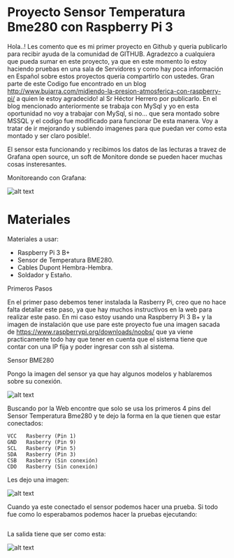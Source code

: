 #  Proyecto Sensor Temperatura Bme280 con Raspberry Pi 3

Hola..! Les comento que es mi primer proyecto en Github y queria publicarlo para recibir ayuda de la comunidad de GITHUB.
Agradezco a cualquiera que pueda sumar en este proyecto, ya que en este momento lo estoy haciendo pruebas en una sala de Servidores y como hay poca información en Español sobre estos proyectos queria compartirlo con ustedes.
Gran parte de este Codigo fue encontrado en un blog http://www.bujarra.com/midiendo-la-presion-atmosferica-con-raspberry-pi/ a quien le estoy agradecido! al Sr Héctor Herrero por publicarlo.
En el blog mencionado anteriormente se trabaja con MySql y yo en esta oportunidad no voy a trabajar con MySql, si no... que sera montado sobre MSSQL y el codigo fue modificado para funcionar De esta manera.
Voy a tratar de ir mejorando y subiendo imagenes para que puedan ver como esta montado y ser claro posible!.


El sensor esta funcionando y recibimos los datos de las lecturas a travez de Grafana open source, un soft de Monitore donde se pueden hacer muchas cosas insteresantes.

Monitoreando con Grafana:

![alt text](https://github.com/ivoxdavanzo/SensorTemperaturaBme280/blob/master/Imagenes/MonitorGrafana.JPG)

Materiales
===========

Materiales a usar:

- Raspberry Pi 3 B+
- Sensor de Temperatura BME280.
- Cables Dupont Hembra-Hembra.
- Soldador y Estaño.


Primeros Pasos

En el primer paso debemos tener instalada la Rasberry Pi, creo que no hace falta detallar este paso, ya que hay muchos instructivos en la web para realizar este paso.
En mi caso estoy usando una Raspberry Pi 3 B+ y la imagen de instalación que use pare este proyecto fue una imagen sacada de https://www.raspberrypi.org/downloads/noobs/ que ya viene practicamente todo
hay que tener en cuenta que el sistema tiene que contar con una IP fija y poder ingresar con ssh al sistema.

Sensor BME280

Pongo la imagen del sensor ya que hay algunos modelos y hablaremos sobre su conexión.

![alt text](https://github.com/ivoxdavanzo/SensorTemperaturaBme280/blob/master/Imagenes/CapturaSensorBME280.JPG)

Buscando por la Web encontre que solo se usa los primeros 4 pins del Sensor Temperatura Bme280 y te dejo la forma en la que tienen que estar conectados:

```
VCC   Rasberry (Pin 1)
GND   Rasberry (Pin 9)
SCL   Rasberry (Pin 5)
SDA   Rasberry (Pin 3)
CSB   Rasberry (Sin conexión)
CDO   Rasberry (Sin conexión)
```
Les dejo una imagen:

![alt text](https://github.com/ivoxdavanzo/SensorTemperaturaBme280/blob/master/Imagenes/Configuraci%C3%B3n%20pin.JPG)

Cuando ya este conectado el sensor podemos hacer una prueba. Si todo fue como lo esperabamos podemos hacer la pruebas ejecutando:
``` sudo i2cdetect -y 1
 ```

La salida tiene que ser como esta:

![alt text](https://github.com/ivoxdavanzo/SensorTemperaturaBme280/blob/master/Imagenes/Inkedi2cdetect_LI.jpg)
